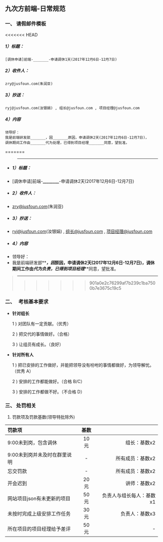 ## 九次方前端-日常规范

### 一、   请假邮件模板

<<<<<<< HEAD
##### 1）**标题：**
    [调休申请]前端-_______-申请调休1天(2017年12月6日-12月7日)
##### 2）**收件人：**
    zry@jusfoun.com(朱润亚)
##### 3）**抄送：**
    ryj@jusfoun.com(汝银娟) , 组长@jusfoun.com , 项目经理@jusfoun.com
##### 4）**内容**
    领导好：
    我是前端研发部_______，因_______原因，申请调休2天(2017年12月6日-12月7日)，
    调休期间工作由_______代为处理，已得到项目经理_______同意，望批准。

=======
> ---
+ ##### 1）**标题：**
+ [调休申请]前端-**________**-申请调休2天(2017年12月6日-12月7日)
+ ##### 2）**收件人：**
+ zry@jusfoun.com(朱润亚)
+ ##### 3）**抄送：**
+ ryj@jusfoun.com(汝银娟) , 组长@jusfoun.com , 项目经理@jusfoun.com
+ ##### 4）内容
+ 领导好：
+ 我是前端研发部**_______**，因**_______**原因，申请调休2天(2017年12月6日-12月7日)，调休期间工作由**_______**代为负责，已得到项目经理**_______**同意，望批准。
> ---
>>>>>>> 901a0e2c76299af7b239c1ba7500b7e3675c19c5

### 二、   考核基本要求
* **针对组长**

    1 ) 对团队有一定贡献。（优秀）

    2 ) 把交代的事情做好。（合格）

    3 ) 让组员有成长。（良好）

* **针对所有人**
 
    1 ) 把已安排的工作做好，并能把领导没有吩咐的事情都做好，为领导解忧。（优秀 A）

    2 ) 安排的工作都能做好。（合格 B/C）

    3 ) 安排的工作都做不好。（不合格 D）

### 三、   处罚相关
1.  罚款项及罚款基数(领导特批除外)

| 罚款项 | 基数 |    |
|:------------------------ |:-----:|----------:|
| 9:00未到岗，包含调休 | 10元 | 组长：基数x2 |
| 9:00未到岗并未及时在群里说明 |  -  | 所有成员：基数x2 |
| 忘交罚款 |  -  | 所有成员：基数x2 |
| 开会迟到 | 20元 | 讲师：基数x2 |
| 网站项目json有未更新的项目 | 50元 | 负责人与组长每人：基数x1 |
| 未按时完成上级安排工作任务 | 30元 | 负责人：基数x3 |
| 所在项目的项目经理给予差评 | 50元 |  -  |



 

